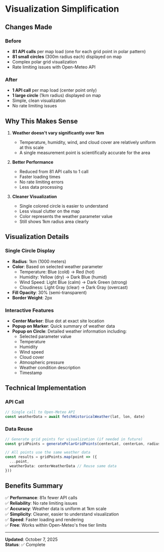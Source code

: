 # Visualization Simplification

## Changes Made

### Before
- **81 API calls** per map load (one for each grid point in polar pattern)
- **81 small circles** (300m radius each) displayed on map
- Complex polar grid visualization
- Rate limiting issues with Open-Meteo API

### After
- **1 API call** per map load (center point only)
- **1 large circle** (1km radius) displayed on map
- Simple, clean visualization
- No rate limiting issues

## Why This Makes Sense

1. **Weather doesn't vary significantly over 1km**
   - Temperature, humidity, wind, and cloud cover are relatively uniform at this scale
   - A single measurement point is scientifically accurate for the area

2. **Better Performance**
   - Reduced from 81 API calls to 1 call
   - Faster loading times
   - No rate limiting errors
   - Less data processing

3. **Cleaner Visualization**
   - Single colored circle is easier to understand
   - Less visual clutter on the map
   - Color represents the weather parameter value
   - Still shows 1km radius area clearly

## Visualization Details

### Single Circle Display
- **Radius**: 1km (1000 meters)
- **Color**: Based on selected weather parameter
  - Temperature: Blue (cold) → Red (hot)
  - Humidity: Yellow (dry) → Dark Blue (humid)
  - Wind Speed: Light Blue (calm) → Dark Green (strong)
  - Cloudiness: Light Gray (clear) → Dark Gray (overcast)
- **Fill Opacity**: 30% (semi-transparent)
- **Border Weight**: 2px

### Interactive Features
- **Center Marker**: Blue dot at exact site location
- **Popup on Marker**: Quick summary of weather data
- **Popup on Circle**: Detailed weather information including:
  - Selected parameter value
  - Temperature
  - Humidity
  - Wind speed
  - Cloud cover
  - Atmospheric pressure
  - Weather condition description
  - Timestamp

## Technical Implementation

### API Call
```typescript
// Single call to Open-Meteo API
const weatherData = await fetchHistoricalWeather(lat, lon, date)
```

### Data Reuse
```typescript
// Generate grid points for visualization (if needed in future)
const gridPoints = generatePolarGridPoints(centerLat, centerLon, radiusKm)

// All points use the same weather data
const results = gridPoints.map(point => ({
  ...point,
  weatherData: centerWeatherData // Reuse same data
}))
```

## Benefits Summary

✅ **Performance**: 81x fewer API calls  
✅ **Reliability**: No rate limiting issues  
✅ **Accuracy**: Weather data is uniform at 1km scale  
✅ **Simplicity**: Cleaner, easier to understand visualization  
✅ **Speed**: Faster loading and rendering  
✅ **Free**: Works within Open-Meteo's free tier limits  

---

**Updated**: October 7, 2025  
**Status**: ✅ Complete
